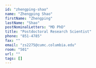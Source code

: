 ```yaml
---
id: "zhengping-shao"
name: "Zhengping Shao"
firstName: "Zhengping"
lastName: "Shao"
postNominalLetters: "MD PhD"
title: "Postdoctoral Research Scientist"
phone: "851-4785"
fax: ""
email: "zs2275@cumc.columbia.edu"
room: "501"
url: ""
tags: []
---
```

